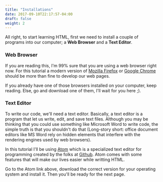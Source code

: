 ```yaml
---
title: "Installations"
date: 2017-09-10T22:17:57-04:00
draft: false
weight: 2
---
```


All right, to start learning HTML, first we need to install a couple of
programs into our computer; a **Web Browser**
and a **Text Editor**.

### Web Browser

If you are reading this, I'm 99% sure that you are using a
web browser right now. For this tutorial a modern version of [Mozilla Firefox](https://www.mozilla.org/en-US/firefox/new/) or [Google Chrome](https://www.google.com/chrome/index.html) should be more than fine to
develop our web pages.

If you already have one of those browsers installed on your computer, keep reading.
Else, go and download one of them, I'll wait for you here ;).

### Text Editor

To write our code, we'll need a text editor. Basically, a text editor is a program that let us write, edit, and save text files. Although you may be thinking that you could use something like Microsoft Word to write code, the simple truth is that you shouldn't do that (Long-story short: office document editors like MS Word rely on hidden elements that interfere with the rendering engines used by web browsers).

In this tutorial I'll be using [Atom](https://atom.io) which is a specialized text editor for programming created by the folks at [Github](https://github.com). Atom comes with some features that will make our lives easier while writting HTML.

Go to the Atom link above, download the correct version for your operating system and install it. Then you'll be ready for the next page.
